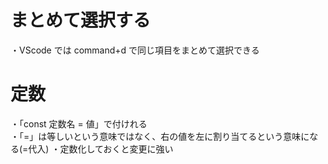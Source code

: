 # まとめて選択する

・VScode では command+d で同じ項目をまとめて選択できる

# 定数

・「const 定数名 = 値」で付けれる  
・「=」は等しいという意味ではなく、右の値を左に割り当てるという意味になる(=代入)
・定数化しておくと変更に強い
